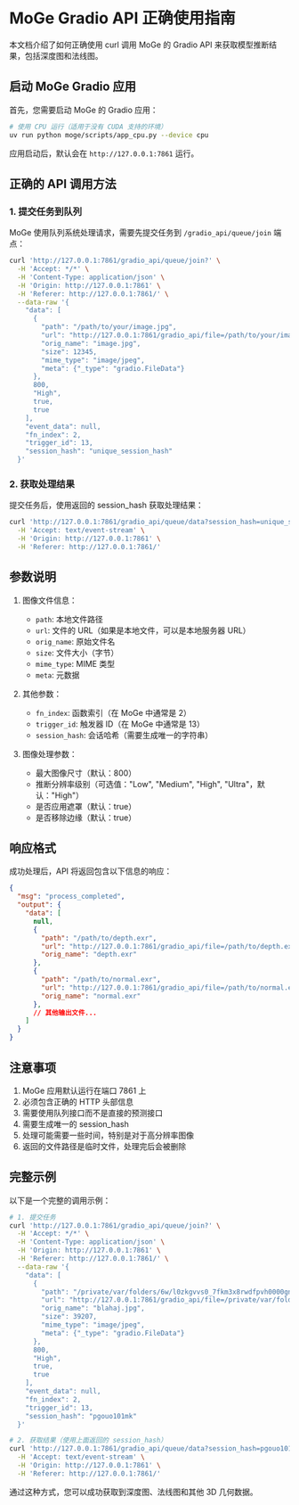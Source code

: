 # MoGe Gradio API 正确使用指南

本文档介绍了如何正确使用 curl 调用 MoGe 的 Gradio API 来获取模型推断结果，包括深度图和法线图。

## 启动 MoGe Gradio 应用

首先，您需要启动 MoGe 的 Gradio 应用：

```bash
# 使用 CPU 运行（适用于没有 CUDA 支持的环境）
uv run python moge/scripts/app_cpu.py --device cpu
```

应用启动后，默认会在 `http://127.0.0.1:7861` 运行。

## 正确的 API 调用方法

### 1. 提交任务到队列

MoGe 使用队列系统处理请求，需要先提交任务到 `/gradio_api/queue/join` 端点：

```bash
curl 'http://127.0.0.1:7861/gradio_api/queue/join?' \
  -H 'Accept: */*' \
  -H 'Content-Type: application/json' \
  -H 'Origin: http://127.0.0.1:7861' \
  -H 'Referer: http://127.0.0.1:7861/' \
  --data-raw '{
    "data": [
      {
        "path": "/path/to/your/image.jpg",
        "url": "http://127.0.0.1:7861/gradio_api/file=/path/to/your/image.jpg",
        "orig_name": "image.jpg",
        "size": 12345,
        "mime_type": "image/jpeg",
        "meta": {"_type": "gradio.FileData"}
      },
      800,
      "High",
      true,
      true
    ],
    "event_data": null,
    "fn_index": 2,
    "trigger_id": 13,
    "session_hash": "unique_session_hash"
  }'
```

### 2. 获取处理结果

提交任务后，使用返回的 session_hash 获取处理结果：

```bash
curl 'http://127.0.0.1:7861/gradio_api/queue/data?session_hash=unique_session_hash' \
  -H 'Accept: text/event-stream' \
  -H 'Origin: http://127.0.0.1:7861' \
  -H 'Referer: http://127.0.0.1:7861/'
```

## 参数说明

1. 图像文件信息：
   - `path`: 本地文件路径
   - `url`: 文件的 URL（如果是本地文件，可以是本地服务器 URL）
   - `orig_name`: 原始文件名
   - `size`: 文件大小（字节）
   - `mime_type`: MIME 类型
   - `meta`: 元数据

2. 其他参数：
   - `fn_index`: 函数索引（在 MoGe 中通常是 2）
   - `trigger_id`: 触发器 ID（在 MoGe 中通常是 13）
   - `session_hash`: 会话哈希（需要生成唯一的字符串）

3. 图像处理参数：
   - 最大图像尺寸（默认：800）
   - 推断分辨率级别（可选值："Low", "Medium", "High", "Ultra"，默认："High"）
   - 是否应用遮罩（默认：true）
   - 是否移除边缘（默认：true）

## 响应格式

成功处理后，API 将返回包含以下信息的响应：

```json
{
  "msg": "process_completed",
  "output": {
    "data": [
      null,
      {
        "path": "/path/to/depth.exr",
        "url": "http://127.0.0.1:7861/gradio_api/file=/path/to/depth.exr",
        "orig_name": "depth.exr"
      },
      {
        "path": "/path/to/normal.exr",
        "url": "http://127.0.0.1:7861/gradio_api/file=/path/to/normal.exr",
        "orig_name": "normal.exr"
      },
      // 其他输出文件...
    ]
  }
}
```

## 注意事项

1. MoGe 应用默认运行在端口 7861 上
2. 必须包含正确的 HTTP 头部信息
3. 需要使用队列接口而不是直接的预测接口
4. 需要生成唯一的 session_hash
5. 处理可能需要一些时间，特别是对于高分辨率图像
6. 返回的文件路径是临时文件，处理完后会被删除

## 完整示例

以下是一个完整的调用示例：

```bash
# 1. 提交任务
curl 'http://127.0.0.1:7861/gradio_api/queue/join?' \
  -H 'Accept: */*' \
  -H 'Content-Type: application/json' \
  -H 'Origin: http://127.0.0.1:7861' \
  -H 'Referer: http://127.0.0.1:7861/' \
  --data-raw '{
    "data": [
      {
        "path": "/private/var/folders/6w/l0zkgvvs0_7fkm3x8rwdfpvh0000gn/T/gradio/34e1e8ee6d35a563752df4ade37f8549664c2f652ef587ede8bf2085510e417b/blahaj.jpg",
        "url": "http://127.0.0.1:7861/gradio_api/file=/private/var/folders/6w/l0zkgvvs0_7fkm3x8rwdfpvh0000gn/T/gradio/34e1e8ee6d35a563752df4ade37f8549664c2f652ef587ede8bf2085510e417b/blahaj.jpg",
        "orig_name": "blahaj.jpg",
        "size": 39207,
        "mime_type": "image/jpeg",
        "meta": {"_type": "gradio.FileData"}
      },
      800,
      "High",
      true,
      true
    ],
    "event_data": null,
    "fn_index": 2,
    "trigger_id": 13,
    "session_hash": "pgouo101mk"
  }'

# 2. 获取结果（使用上面返回的 session_hash）
curl 'http://127.0.0.1:7861/gradio_api/queue/data?session_hash=pgouo101mk' \
  -H 'Accept: text/event-stream' \
  -H 'Origin: http://127.0.0.1:7861' \
  -H 'Referer: http://127.0.0.1:7861/'
```

通过这种方式，您可以成功获取到深度图、法线图和其他 3D 几何数据。